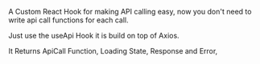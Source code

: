 A Custom React Hook for making API calling easy, now you don't need to write api call functions for each call.

Just use the useApi Hook it is build on top of Axios.

It Returns ApiCall Function, Loading State, Response and Error,

